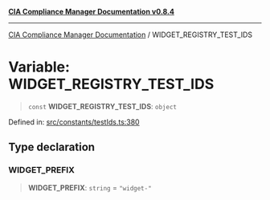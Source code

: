 [**CIA Compliance Manager Documentation v0.8.4**](../README.md)

***

[CIA Compliance Manager Documentation](../globals.md) / WIDGET\_REGISTRY\_TEST\_IDS

# Variable: WIDGET\_REGISTRY\_TEST\_IDS

> `const` **WIDGET\_REGISTRY\_TEST\_IDS**: `object`

Defined in: [src/constants/testIds.ts:380](https://github.com/Hack23/cia-compliance-manager/blob/a6d8d6a2cab2160940b9a047208c12088d7e02cf/src/constants/testIds.ts#L380)

## Type declaration

### WIDGET\_PREFIX

> **WIDGET\_PREFIX**: `string` = `"widget-"`
